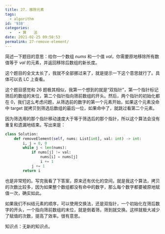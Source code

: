 ```yaml
---
title: 27. 移除元素
tags:
  - algorithm
id: '938'
categories:
  -   - 算　　法
date: 2021-02-25 09:58:53
permalink: 27-remove-element/
---
```


简述一下题目的意思：给你一个数组 _nums_ 和一个值 _val_，你需要原地移除所有数值等于 _val_ 的元素，并返回移除后数组的新长度。

这个题目的全文太长了，我就不全部挪过来了，就是提示一下这个意思就行了。具体可以去 LC 上查看。

这个题目感觉和 26 题极其相似，我第一个想到的就是“双指针”，第一个指针标记筛后的数组的末位，第二个指针指向筛前数组的开头。然后，两个指针的初始化都在 0，我们这么考虑问题，从筛选前的数字的第一个元素开始，如果这个元素没命中 target 就拷贝到筛选后数组的最后一位，如果命中了，就跳过看第二个元素。

因为筛选用的那个指针移动速度大于等于筛选后的那个指针，所以这个算法会没有重复和遗漏地结束。写出来是：

```python
class Solution:
    def removeElement(self, nums: List[int], val: int) -> int:
        i, j = 0, 0
        while j < len(nums):
            if nums[j] != val:
                nums[i] = nums[j]
                i += 1
            j += 1 
        return i
```

也是非常短的。写完我看了下答案，原来还有优化的空间，就是我这个算法，拷贝的次数比较多，因为如果整个数组都没有命中的数字，那么每个数字都要被原地赋值一次，确实如此。

如果我们不纠结元素的顺序，可以使用交换法，还是双指针，一个初始化在筛后数字的开头，一个指向筛前数组的末位，就是倒着筛，筛到就交换。这样就极大减少了赋值的次数，提高了效率。很有意思。

知识点：无新的知识点。